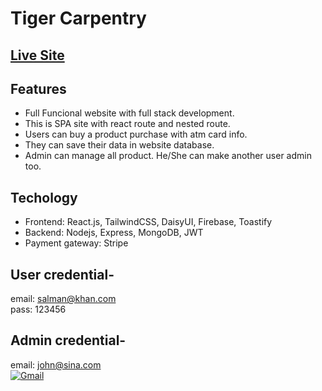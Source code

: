 # Tiger Carpentry
## [Live Site](https://tiger-carpentry.web.app/)

## Features
* Full Funcional website with full stack development.
* This is SPA site with react route and nested route.
* Users can buy a product purchase with atm card info.
* They can save their data in website database.
* Admin can manage all product. He/She can make another user admin too.

## Techology
* Frontend: React.js, TailwindCSS, DaisyUI, Firebase, Toastify
* Backend: Nodejs, Express, MongoDB, JWT<br>
* Payment gateway: Stripe

## User credential-
email: salman@khan.com<br>
pass: 123456 

## Admin credential-
email: john@sina.com<br>
[![Gmail](https://img.shields.io/static/v1?style=for-the-badge&message=Get_the_password_to_your_email&color=EA4335&logo=Gmail&logoColor=FFFFFF&label=)](https://tiger-carpentry.web.app/link/tiger)

  
  
